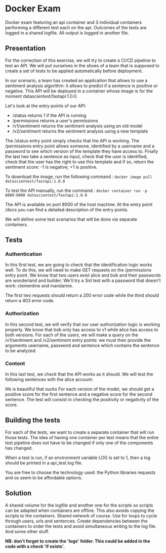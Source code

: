 # Docker Exam
Docker exam featuring an api container and 3 individual containers performing a different test each on the api.
Outcomes of the tests are logged in a shared logfile. 
All output is logged in another file.


## Presentation
For the correction of this exercise, we will try to create a CI/CD pipeline to test an API. We will put ourselves in the shoes of a team that is supposed to create a set of tests to be applied automatically before deployment.

In our scenario, a team has created an application that allows to use a sentiment analysis algorithm: it allows to predict if a sentence is positive or negative. This API will be deployed in a container whose image is for the moment datascientest/fastapi:1.0.0.

Let's look at the entry points of our API:

- /status returns 1 if the API is running
- /permissions returns a user's permissions
- /v1/sentiment returns the sentiment analysis using an old model
- /v2/sentiment returns the sentiment analysis using a new template

The /status entry point simply checks that the API is working.
The /permissions entry point allows someone, identified by a username and a password to see which version of the template they have access to.
Finally the last two take a sentence as input, check that the user is identified,
check that the user has the right to use this template and if so, return the sentiment score: -1 is negative; +1 is positive.

To download the image, run the following command : `docker image pull datascientest/fastapi:1.0.0`

To test the API manually, run the command : `docker container run -p 8000:8000 datascientest/fastapi:1.0.0`

The API is available on port 8000 of the host machine. At the entry point /docs you can find a detailed description of the entry points.

We will define some test scenarios that will be done via separate containers.

## Tests
### Authentication
In this first test, we are going to check that the identification logic works well. To do this, we will need to make GET requests on the /permissions entry point.
We know that two users exist alice and bob and their passwords are wonderland and builder. We'll try a 3rd test with a password that doesn't work: clementine and mandarine.

The first two requests should return a 200 error code while the third should return a 403 error code.

### Authorization
In this second test, we will verify that our user authorization logic is working properly. We know that bob only has access to v1 while alice has access to both versions.
For each of the users, we will make a query on the /v1/sentiment and /v2/sentiment entry points:
we must then provide the arguments username, password and sentence which contains the sentence to be analyzed.

### Content
In this last test, we check that the API works as it should. We will test the following sentences with the alice account:

life is beautiful
that sucks
For each version of the model, we should get a positive score for the first sentence and a negative score for the second sentence.
The test will consist in checking the positivity or negativity of the score.

## Building the tests
For each of the tests, we want to create a separate container that will run those tests.
The idea of having one container per test means that the entire test pipeline does not have to be changed if only one of the components has changed.

When a test is run, if an environment variable LOG is set to 1, then a log should be printed in a api_test.log file.

You are free to choose the technology used: the Python libraries requests and os seem to be affordable options.

## Solution

A shared volume for the logfile and another one for the scripts so scripts can be adapted when containers are offline.
This also avoids copying the scripts to the containers.
Shared network of course.
Use for loops to cycle through users, urls and sentences.
Create dependencies between the containers to order the tests and avoid simultaneous writing to the log file.
And some other stuff.

**NB: don't forget to create the 'logs' folder. This could be added in the code with a check 'if exists'.**



